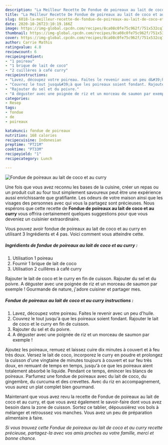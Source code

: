 ```yaml
---
description: "La Meilleur Recette De Fondue de poireaux au lait de coco et au curry"
title: "La Meilleur Recette De Fondue de poireaux au lait de coco et au curry"
slug: 6018-la-meilleur-recette-de-fondue-de-poireaux-au-lait-de-coco-et-au-curry
date: 2020-10-26T23:10:19.166Z
image: https://img-global.cpcdn.com/recipes/8ca08c0fe75c962f/751x532cq70/fondue-de-poireaux-au-lait-de-coco-et-au-curry-photo-principale-de-la-recette.jpg
thumbnail: https://img-global.cpcdn.com/recipes/8ca08c0fe75c962f/751x532cq70/fondue-de-poireaux-au-lait-de-coco-et-au-curry-photo-principale-de-la-recette.jpg
cover: https://img-global.cpcdn.com/recipes/8ca08c0fe75c962f/751x532cq70/fondue-de-poireaux-au-lait-de-coco-et-au-curry-photo-principale-de-la-recette.jpg
author: Carrie Mathis
ratingvalue: 4.8
reviewcount: 6
recipeingredient:
- "1 poireau"
- "1 brique de lait de coco"
- "2 cuillères à café curry"
recipeinstructions:
- "Lavez, découpez votre poireau. Faites le revenir avec un peu d&#39;huile."
- "Couvrez le tout jusqu&#39;à que les poireaux soient fondant. Rajouter le lait de coco et le curry en fin de cuisson."
- "Rajouter du sel et du poivre."
- "A déguster avec une poignée de riz et un morceau de saumon par exemple !"
categories:
- Resep
tags:
- fondue
- de
- poireaux

katakunci: fondue de poireaux 
nutrition: 168 calories
recipecuisine: Indonesian
preptime: "PT21M"
cooktime: "PT33M"
recipeyield: "1"
recipecategory: Lunch

---
```



![Fondue de poireaux au lait de coco et au curry](https://img-global.cpcdn.com/recipes/8ca08c0fe75c962f/751x532cq70/fondue-de-poireaux-au-lait-de-coco-et-au-curry-photo-principale-de-la-recette.jpg)

Une fois que vous avez reconnu les bases de la cuisine, créer un repas ou un produit cuit au four tout simplement savoureux peut être une expérience aussi enrichissante que gratifiante. Les odeurs de votre maison ainsi que les visages des personnes avec qui vous la partagez sont précieuses. Nous espérons que cette recette de <strong> Fondue de poireaux au lait de coco et au curry </strong> vous offrira certainement quelques suggestions pour que vous deveniez un cuisinier extraordinaire.

<!--inarticleads1-->

Vous pouvez avoir fondue de poireaux au lait de coco et au curry en utilisant 3 Ingrédients et 4 pas. Voici comment vous atteindre cette.

##### Ingrédients de fondue de poireaux au lait de coco et au curry :

1. Utilisation 1 poireau
1. Fournir 1 brique de lait de coco
1. Utilisation 2 cuillères à café curry


Rajouter le lait de coco et le curry en fin de cuisson. Rajouter du sel et du poivre. A déguster avec une poignée de riz et un morceau de saumon par exemple ! Gourmande de nature, j&#39;adore cuisiner et partager mes. 

<!--inarticleads2-->

##### Fondue de poireaux au lait de coco et au curry instructions :

1. Lavez, découpez votre poireau. Faites le revenir avec un peu d&#39;huile.
1. Couvrez le tout jusqu&#39;à que les poireaux soient fondant. Rajouter le lait de coco et le curry en fin de cuisson.
1. Rajouter du sel et du poivre.
1. A déguster avec une poignée de riz et un morceau de saumon par exemple !


Ajoutez les poireaux, remuez et laissez cuire dix minutes à couvert et à feu très doux. Versez le lait de coco, incorporez le curry en poudre et prolongez la cuisson d&#39;une vingtaine de minutes toujours à couvert et sur feu très doux, en remuant de temps en temps, jusqu&#39;à ce que les poireaux aient totalement absorbé le liquide. Pendant ce temps, émincer les blancs de poireaux. Parfumez une fondue de poireaux avec du lait de coco, du gingembre, du curcuma et des crevettes. Avec du riz en accompagnement, vous aurez un plat complet bien gourmand. 

<!--inarticleads1-->

<p>
Maintenant que vous avez revu la recette de Fondue de poireaux au lait de coco et au curry, et que vous avez également le savoir-faire dont vous avez besoin dans la zone de cuisson. Sortez ce tablier, dépoussiérez vos bols à mélanger et retroussez vos manches. Vous avez un peu de préparation alimentaire à faire.
</p>

<p>
<i>Si vous trouvez cette Fondue de poireaux au lait de coco et au curry recette précieuse, partagez-la avec vos amis proches ou votre famille, merci et bonne chance.</i>
</p>
